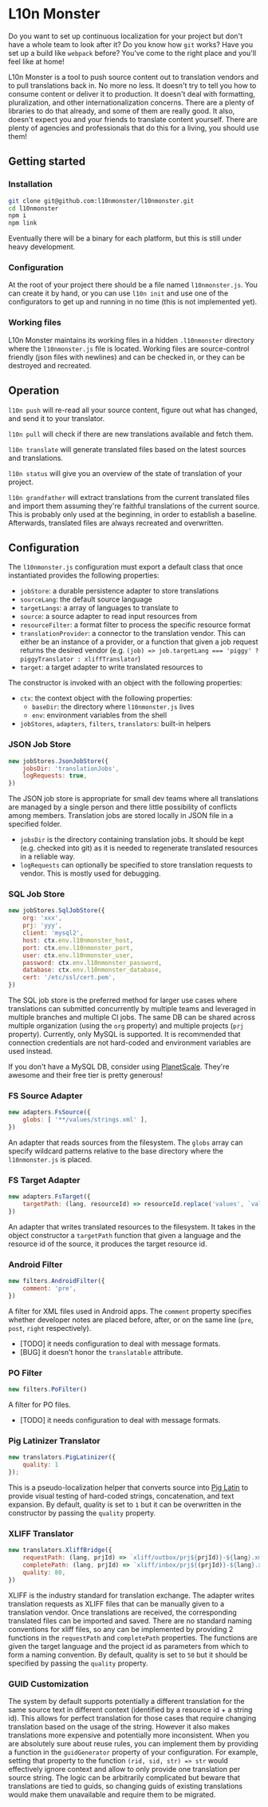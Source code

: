 # L10n Monster

Do you want to set up continuous localization for your project but don't have a whole team to look after it? Do you know how `git` works? Have you set up a build like `webpack` before? You've come to the right place and you'll feel like at home!

L10n Monster is a tool to push source content out to translation vendors and to pull translations back in. No more no less.
It doesn't try to tell you how to consume content or deliver it to production. It doesn't deal with formatting, pluralization, and other internationalization concerns. There are a plenty of libraries to do that already, and some of them are really good.
It also, doesn't expect you and your friends to translate content yourself. There are plenty of agencies and professionals that do this for a living, you should use them!

## Getting started

### Installation

```sh
git clone git@github.com:l10nmonster/l10nmonster.git
cd l10nmonster
npm i
npm link
```

Eventually there will be a binary for each platform, but this is still under heavy development.

### Configuration

At the root of your project there should be a file named `l10nmonster.js`. You can create it by hand, or you can use `l10n init` and use one of the configurators to get up and running in no time (this is not implemented yet).

### Working files

L10n Monster maintains its working files in a hidden `.l10nmonster` directory where the `l10nmonster.js` file is located. Working files are source-control friendly (json files with newlines) and can be checked in, or they can be destroyed and recreated.

## Operation

`l10n push` will re-read all your source content, figure out what has changed, and send it to your translator.

`l10n pull` will check if there are new translations available and fetch them.

`l10n translate` will generate translated files based on the latest sources and translations.

`l10n status` will give you an overview of the state of translation of your project.

`l10n grandfather` will extract translations from the current translated files and import them assuming they're faithful translations of the current source. This is probably only used at the beginning, in order to establish a baseline. Afterwards, translated files are always recreated and overwritten.

## Configuration

The `l10nmonster.js` configuration must export a default class that once instantiated provides the following properties:

* `jobStore`: a durable persistence adapter to store translations
* `sourceLang`: the default source language
* `targetLangs`: a array of languages to translate to 
* `source`: a source adapter to read input resources from
* `resourceFilter`: a format filter to process the specific resource format
* `translationProvider`: a connector to the translation vendor. This can either be an instance of a provider, or a function that given a job request returns the desired vendor (e.g. `(job) => job.targetLang === 'piggy' ? piggyTranslator : xliffTranslator`)
* `target`: a target adapter to write translated resources to

The constructor is invoked with an object with the following properties:
* `ctx`: the context object with the following properties:
    * `baseDir`: the directory where `l10nmonster.js` lives
    * `env`: environment variables from the shell
* `jobStores`, `adapters`, `filters`, `translators`: built-in helpers

### JSON Job Store

```js
new jobStores.JsonJobStore({
    jobsDir: 'translationJobs',
    logRequests: true,
})
```

The JSON job store is appropriate for small dev teams where all translations are managed by a single person and there little possibility of conflicts among members. Translation jobs are stored locally in JSON file in a specified folder.

* `jobsDir` is the directory containing translation jobs. It should be kept (e.g. checked into git) as it is needed to regenerate translated resources in a reliable way.
* `logRequests` can optionally be specified to store translation requests to vendor. This is mostly used for debugging.

### SQL Job Store

```js
new jobStores.SqlJobStore({
    org: 'xxx',
    prj: 'yyy',
    client: 'mysql2',
    host: ctx.env.l10nmonster_host,
    port: ctx.env.l10nmonster_port,
    user: ctx.env.l10nmonster_user,
    password: ctx.env.l10nmonster_password,
    database: ctx.env.l10nmonster_database,
    cert: '/etc/ssl/cert.pem',
})
```

The SQL job store is the preferred method for larger use cases where translations can submitted concurrently by multiple teams and leveraged in multiple branches and multiple CI jobs.
The same DB can be shared across multiple organization (using the `org` property) and multiple projects (`prj` property). Currently, only MySQL is supported. It is recommended that connection credentials are not hard-coded and environment variables are used instead.

If you don't have a MySQL DB, consider using [PlanetScale](https://planetscale.com). They're awesome and their free tier is pretty generous!

### FS Source Adapter

```js
new adapters.FsSource({
    globs: [ '**/values/strings.xml' ],
})
```

An adapter that reads sources from the filesystem. The `globs` array can specify wildcard patterns relative to the base directory where the `l10nmonster.js` is placed.

### FS Target Adapter

```js
new adapters.FsTarget({
    targetPath: (lang, resourceId) => resourceId.replace('values', `values-${lang}`),
})
```

An adapter that writes translated resources to the filesystem. It takes in the object constructor a `targetPath` function that given a language and the resource id of the source, it produces the target resource id.


### Android Filter

```js
new filters.AndroidFilter({
    comment: 'pre',
})
```

A filter for XML files used in Android apps. The `comment` property specifies whether developer notes are placed before, after, or on the same line (`pre`, `post`, `right` respectively).

* [TODO] it needs configuration to deal with message formats.
* [BUG] it doesn't honor the `translatable` attribute.

### PO Filter

```js
new filters.PoFilter()
```

A filter for PO files.

* [TODO] it needs configuration to deal with message formats.

### Pig Latinizer Translator

```js
new translators.PigLatinizer({
    quality: 1
});
```

This is a pseudo-localization helper that converts source into [Pig Latin](https://en.wikipedia.org/wiki/Pig_Latin) to provide visual testing of hard-coded strings, concatenation, and text expansion. By default, quality is set to `1` but it can be overwritten in the constructor by passing the `quality` property.

### XLIFF Translator

```js
new translators.XliffBridge({
    requestPath: (lang, prjId) => `xliff/outbox/prj${prjId)}-${lang}.xml`,
    completePath: (lang, prjId) => `xliff/inbox/prj${(prjId)}-${lang}.xml`,
    quality: 80,
})
```

XLIFF is the industry standard for translation exchange. The adapter writes translation requests as XLIFF files that can be manually given to a translation vendor. Once translations are received, the corresponding translated files can be imported and saved.
There are no standard naming conventions for xliff files, so any can be implemented by providing 2 functions in the `requestPath` and `completePath` properties. The functions are given the target language and the project id as parameters from which to form a naming convention. By default, quality is set to `50` but it should be specified by passing the `quality` property.

### GUID Customization

The system by default supports potentially a different translation for the same source text in different context (identified by a resource id + a string id). This allows for perfect translation for those cases that require changing translation based on the usage of the string. However it also makes translations more expensive and potentially more inconsistent.
When you are absolutely sure about reuse rules, you can implement them by providing a function in the `guidGenerator` property of your configuration. For example, setting that property to the function `(rid, sid, str) => str` would effectively ignore context and allow to only provide one translation per source string.
The logic can be arbitrarily complicated but beware that translations are tied to guids, so changing guids of existing translations would make them unavailable and require them to be migrated.